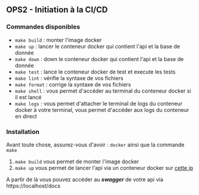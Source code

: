 ## OPS2 - Initiation à la CI/CD

### Commandes disponibles

* `make build` : monter l'image docker
* `make up` : lancer le conteneur docker qui contient l'api et la base de donnée
* `make down` : down le conteneur docker qui contient l'api et la base de donnée
* `make test` : lance le conteneur docker de test et execute les tests
* `make lint` : vérifie la syntaxe de vos fichiers
* `make format` : corrige la syntaxe de vos fichiers
* `make shell` : vous permet d'accéder au terminal du conteneur docker si il est lancé
* `make logs` : vous permet d'attacher le terminal de logs du conteneur docker à votre terminal, vous permet d'accéder aux logs du conteneur en direct

### Installation

Avant toute chose, assurez-vous d'avoir : `docker` ainsi que la commande `make`

1. `make build` vous permet de monter l'image docker
2. `make up` vous permet de lancer l'api via un conteneur docker sur [cette ip](https://localhost) 

A partir de là vous pouvez accéder au ***swagger*** de votre api via https://localhost/docs